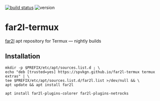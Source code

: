 [![build status](https://github.com/spvkgn/far2l-termux/actions/workflows/build.yml/badge.svg)](https://github.com/spvkgn/far2l-termux/actions/workflows/build.yml) ![version](https://img.shields.io/endpoint?url=https://gist.githubusercontent.com/spvkgn/f53cb6c1d56b0eaf40c88d607fc5fef1/raw/far2l-termux.json)
# far2l-termux

[far2l](https://github.com/elfmz/far2l) apt repository for Termux — nightly builds

## Installation

```shell
mkdir -p $PREFIX/etc/apt/sources.list.d ; \
echo "deb [trusted=yes] https://spvkgn.github.io/far2l-termux termux extras" | \
tee $PREFIX/etc/apt/sources.list.d/far2l.list >/dev/null && \
apt update && apt install far2l
```
```shell
apt install far2l-plugins-colorer far2l-plugins-netrocks
```
